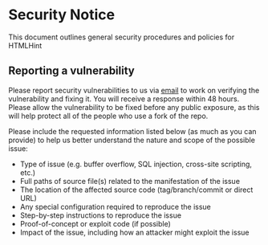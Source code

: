 # Security Notice

This document outlines general security procedures and policies for HTMLHint

## Reporting a vulnerability

Please report security vulnerabilities to us via [email](mailto:htmlhint@gmail.com) to work on verifying the vulnerability and fixing it. You will receive a response within 48 hours.
Please allow the vulnerability to be fixed before any public exposure, as this will help protect all of the people who use a fork of the repo.

Please include the requested information listed below (as much as you can provide) to help us better understand the nature and scope of the possible issue:

- Type of issue (e.g. buffer overflow, SQL injection, cross-site scripting, etc.)
- Full paths of source file(s) related to the manifestation of the issue
- The location of the affected source code (tag/branch/commit or direct URL)
- Any special configuration required to reproduce the issue
- Step-by-step instructions to reproduce the issue
- Proof-of-concept or exploit code (if possible)
- Impact of the issue, including how an attacker might exploit the issue
